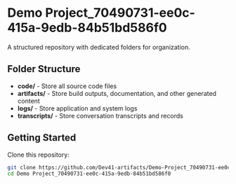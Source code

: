 # Demo Project_70490731-ee0c-415a-9edb-84b51bd586f0
A structured repository with dedicated folders for organization.

## Folder Structure

- **code/** - Store all source code files
- **artifacts/** - Store build outputs, documentation, and other generated content
- **logs/** - Store application and system logs
- **transcripts/** - Store conversation transcripts and records

## Getting Started

Clone this repository:
```bash
git clone https://github.com/Dev41-artifacts/Demo-Project_70490731-ee0c-415a-9edb-84b51bd586f0
cd Demo Project_70490731-ee0c-415a-9edb-84b51bd586f0
```
